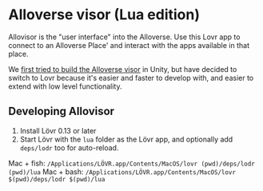 # Alloverse visor (Lua edition)

Allovisor is the "user interface" into the Alloverse. Use this Lovr app to connect to an Alloverse Place' and interact with the apps available in that place.

We [first tried to build the Alloverse visor](https://github.com/alloverse/allovisor)
in Unity, but have decided to switch to Lovr because it's easier and faster to develop
with, and easier to extend with low level functionality.

## Developing Allovisor

1. Install Lövr 0.13 or later
2. Start Lövr with the `lua` folder as the Lövr app, and optionally add `deps/lodr` too for auto-reload.

Mac + fish: `/Applications/LÖVR.app/Contents/MacOS/lovr (pwd)/deps/lodr (pwd)/lua`
Mac + bash: `/Applications/LÖVR.app/Contents/MacOS/lovr $(pwd)/deps/lodr $(pwd)/lua`

